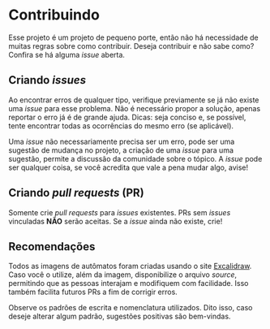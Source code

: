 # Contribuindo

Esse projeto é um projeto de pequeno porte, então não há necessidade de muitas regras sobre como contribuir. Deseja contribuir e não sabe como? Confira se há alguma *issue* aberta. 

## Criando *issues*

Ao encontrar erros de qualquer tipo, verifique previamente se já não existe uma *issue* para esse problema. Não é necessário propor a solução, apenas reportar o erro já é de grande ajuda. Dicas: seja conciso e, se possível, tente encontrar todas as ocorrências do mesmo erro (se aplicável).

Uma *issue* não necessariamente precisa ser um erro, pode ser uma sugestão de mudança no projeto, a criação de uma *issue* para uma sugestão, permite a discussão da comunidade sobre o tópico. A *issue* pode ser qualquer coisa, se você acredita que vale a pena mudar algo, avise!

## Criando *pull requests* (PR)

Somente crie *pull requests* para *issues* existentes. PRs sem *issues* vinculadas **NÃO** serão aceitas. Se a *issue* ainda não existe, crie!

## Recomendações

Todos as imagens de autômatos foram criadas usando o site [Excalidraw](https://www.excalidraw.com). Caso você o utilize, além da imagem, disponibilize o arquivo *source*, permitindo que as pessoas interajam e modifiquem com facilidade. Isso também facilita futuros PRs a fim de corrigir erros.

Observe os padrões de escrita e nomenclatura utilizados. Dito isso, caso deseje alterar algum padrão, sugestões positivas são bem-vindas.